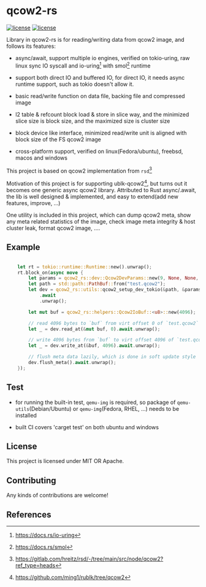 # qcow2-rs

[![license](https://img.shields.io/badge/License-MIT-blue.svg)](https://github.com/ming1/qcow2-rs/blob/master/LICENSE-MIT)
[![license](https://img.shields.io/badge/License-Apache%202.0-blue.svg)](https://github.com/ming1/qcow2-rs/blob/master/LICENSE-APACHE)

Library in qcow2-rs is for reading/writing data from qcow2 image, and
follows its features:

- async/await, support multiple io engines, verified on tokio-uring, raw
linux sync IO syscall and io-uring[^3] with smol[^2] runtime

- support both direct IO and buffered IO, for direct IO, it needs async
runtime support, such as tokio doesn't allow it.

- basic read/write function on data file, backing file and compressed image

- l2 table & refcount block load & store in slice way, and the minimized
slice size is block size, and the maximized size is cluster size

- block device like interface, minimized read/write unit is aligned with
block size of the FS qcow2 image

- cross-platform support, verified on linux(Fedora/ubuntu), freebsd, macos
and windows

This project is based on qcow2 implementation from `rsd`[^1]

Motivation of this project is for supporting ublk-qcow2[^4], but turns out it
becomes one generic async qcow2 library. Attributed to Rust async/.await,
the lib is well designed & implemented, and easy to extend(add new features,
improve, ...)

One utility is included in this project, which can dump qcow2 meta,
show any meta related statistics of the image, check image meta integrity &
host cluster leak, format qcow2 image, ....

## Example

```Rust

    let rt = tokio::runtime::Runtime::new().unwrap();
    rt.block_on(async move {
        let params = qcow2_rs::dev::Qcow2DevParams::new(9, None, None, false, false);
        let path = std::path::PathBuf::from("test.qcow2");
        let dev = qcow2_rs::utils::qcow2_setup_dev_tokio(&path, &params)
            .await
            .unwrap();

        let mut buf = qcow2_rs::helpers::Qcow2IoBuf::<u8>::new(4096);

        // read 4096 bytes to `buf` from virt offset 0 of `test.qcow2`
        let _ = dev.read_at(&mut buf, 0).await.unwrap();

        // write 4096 bytes from `buf` to virt offset 4096 of `test.qcow2`
        let _ = dev.write_at(&buf, 4096).await.unwrap();

        // flush meta data lazily, which is done in soft update style
        dev.flush_meta().await.unwrap();
    });

```

## Test

- for running the built-in test, `qemu-img` is required, so package of
`qemu-utils`(Debian/Ubuntu) or `qemu-img`(Fedora, RHEL, ...) needs to
be installed

- built CI covers 'carget test' on both ubuntu and windows


## License

This project is licensed under MIT OR Apache.

## Contributing

Any kinds of contributions are welcome!

## References

[^1]: <https://gitlab.com/hreitz/rsd/-/tree/main/src/node/qcow2?ref_type=heads>
[^2]: <https://docs.rs/smol>
[^3]: <https://docs.rs/io-uring>
[^4]: <https://github.com/ming1/rublk/tree/qcow2>
